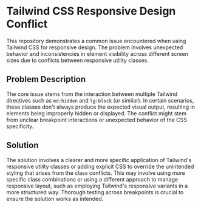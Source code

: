 # Tailwind CSS Responsive Design Conflict

This repository demonstrates a common issue encountered when using Tailwind CSS for responsive design. The problem involves unexpected behavior and inconsistencies in element visibility across different screen sizes due to conflicts between responsive utility classes.

## Problem Description
The core issue stems from the interaction between multiple Tailwind directives such as `md:hidden` and `lg:block` (or similar).  In certain scenarios, these classes don't always produce the expected visual output, resulting in elements being improperly hidden or displayed. The conflict might stem from unclear breakpoint interactions or unexpected behavior of the CSS specificity. 

## Solution
The solution involves a clearer and more specific application of Tailwind's responsive utility classes or adding explicit CSS to override the unintended styling that arises from the class conflicts.  This may involve using more specific class combinations or using a different approach to manage responsive layout, such as employing Tailwind's responsive variants in a more structured way.  Thorough testing across breakpoints is crucial to ensure the solution works as intended. 